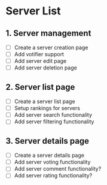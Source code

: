# Server List

## 1. Server management
- [ ] Create a server creation page
- [ ] Add votifier support
- [ ] Add server edit page
- [ ] Add server deletion page

## 2. Server list page
- [ ] Create a server list page
- [ ] Setup rankings for servers
- [ ] Add server search functionality
- [ ] Add server filtering functionality

## 3. Server details page
- [ ] Create a server details page
- [ ] Add server voting functionality
- [ ] Add server comment functionality?
- [ ] Add server rating functionality?
